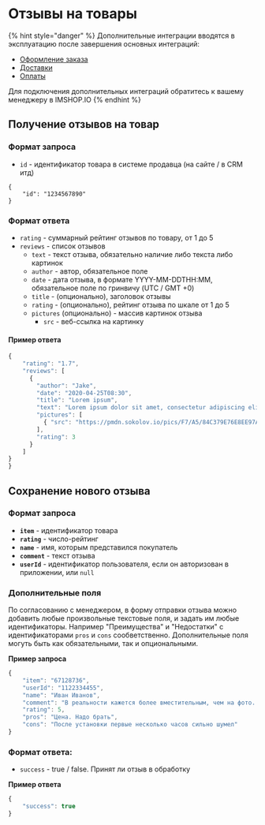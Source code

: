 # Отзывы на товары

{% hint style="danger" %}
Дополнительные интеграции вводятся в эксплуатацию после завершения основных интеграций:

* [Оформление заказа](../oformlenie-zakaza.-dostavki-oplaty/order.md)
* [Доставки](../oformlenie-zakaza.-dostavki-oplaty/deliveries.md)
* [Оплаты](../oformlenie-zakaza.-dostavki-oplaty/payments.md)

Для подключения дополнительных интеграций обратитесь к вашему менеджеру в IMSHOP.IO
{% endhint %}

## Получение отзывов на товар

### Формат запроса

* `id` - идентификатор товара в системе продавца (на сайте / в CRM итд)

```
{
    "id": "1234567890"
}
```

### Формат ответа

* `rating` - суммарный рейтинг отзывов по товару, от 1 до 5
* `reviews` - список отзывов
  * `text` - текст отзыва, обязательно наличие либо текста либо картинок
  * `author` - автор, обязательное поле
  * `date` - дата отзыва, в формате YYYY-MM-DDTHH:MM, обязательное поле по гринвичу (UTC / GMT +0)
  * `title` - (опционально), заголовок отзывы
  * `rating` - (опционально), рейтинг отзыва по шкале от 1 до 5
  * `pictures` (опционально) - массив картинок отзыва
    * `src` - веб-ссылка на картинку

#### Пример ответа

```javascript
{
    "rating": "1.7",
    "reviews": [
      {
        "author": "Jake",
        "date": "2020-04-25T08:30",
        "title": "Lorem ipsum",
        "text": "Lorem ipsum dolor sit amet, consectetur adipiscing elit, sed do eiusmod tempor incididunt ut labore et dolore magna aliqua.",
        "pictures": [
          { "src": "https://pmdn.sokolov.io/pics/F7/A5/84C379E76E8EE97A3B23EBE39DE4.jpg" },
        ],
        "rating": 3
      }
    ]
}
}
```

## Сохранение нового отзыва

### Формат запроса

* **`item`** - идентификатор товара
* **`rating`** - число-рейтинг
* **`name`** - имя, которым представился покупатель
* **`comment`** - текст отзыва
* **`userId`** - идентификатор пользователя, если он авторизован в приложении, или `null`

### Дополнительные поля

По согласованию с менеджером, в форму отправки отзыва можно добавить любые произвольные текстовые поля, и задать им любые идентификаторы. Например "Преимущества" и "Недостатки" с идентификаторами `pros` и `cons` сообветственно. Дополнительные поля могуть быть как обязательными, так и опциональными.

**Пример запроса**

```javascript
{
    "item": "67128736",
    "userId": "1122334455",
    "name": "Иван Иванов",
    "comment": "В реальности кажется более вместительным, чем на фото. Отличный материал. За такую цену - просто подарок.",
    "rating": 5,
    "pros": "Цена. Надо брать",
    "cons": "После установки первые несколько часов сильно шумел"
}
```

### Формат ответа:

* `success` - true / false. Принят ли отзыв в обработку

**Пример ответа**

```javascript
{
    "success": true
}
```
